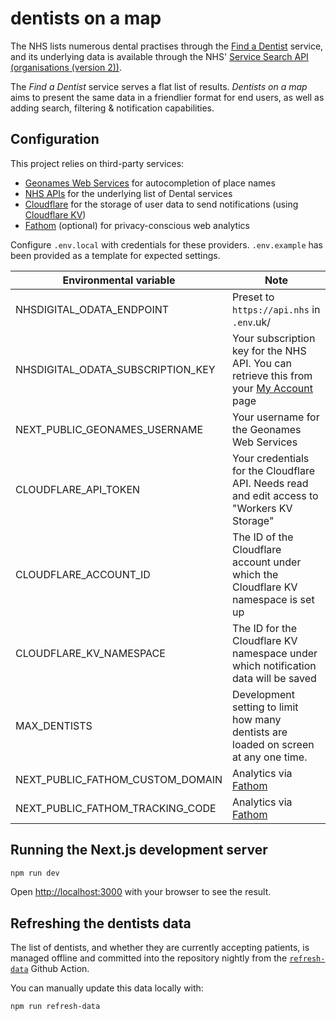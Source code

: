 # dentists on a map

The NHS lists numerous dental practises through the [Find a Dentist](https://www.nhs.uk/service-search/find-a-dentist) service, and its underlying data is available through the NHS' [Service Search API (organisations (version 2))](https://developer.api.nhs.uk/nhs-api/documentation/service-search-organisations-2).

The _Find a Dentist_ service serves a flat list of results. _Dentists on a map_ aims to present the same data in a friendlier format for end users, as well as adding search, filtering & notification capabilities.

## Configuration

This project relies on third-party services:

- [Geonames Web Services](https://www.geonames.org/export/web-services.html) for autocompletion of place names
- [NHS APIs](https://developer.api.nhs.uk/) for the underlying list of Dental services
- [Cloudflare](https://cloudflare.com) for the storage of user data to send notifications (using [Cloudflare KV](https://www.cloudflare.com/en-gb/products/workers-kv/))
- [Fathom](https://usefathom.com) (optional) for privacy-conscious web analytics

Configure `.env.local` with credentials for these providers. `.env.example` has been provided as a template for expected settings.

| Environmental variable            | Note                                                                                                                           |
| --------------------------------- | ------------------------------------------------------------------------------------------------------------------------------ |
| NHSDIGITAL_ODATA_ENDPOINT         | Preset to `https://api.nhs` in `.env`.uk/                                                                                      |
| NHSDIGITAL_ODATA_SUBSCRIPTION_KEY | Your subscription key for the NHS API. You can retrieve this from your [My Account](https://developer.api.nhs.uk/profile) page |
| NEXT_PUBLIC_GEONAMES_USERNAME     | Your username for the Geonames Web Services                                                                                    |
| CLOUDFLARE_API_TOKEN              | Your credentials for the Cloudflare API. Needs read and edit access to "Workers KV Storage"                                    |
| CLOUDFLARE_ACCOUNT_ID             | The ID of the Cloudflare account under which the Cloudflare KV namespace is set up                                             |
| CLOUDFLARE_KV_NAMESPACE           | The ID for the Cloudflare KV namespace under which notification data will be saved                                             |
| MAX_DENTISTS                      | Development setting to limit how many dentists are loaded on screen at any one time.                                           |
| NEXT_PUBLIC_FATHOM_CUSTOM_DOMAIN  | Analytics via [Fathom](https://usefathom.com)                                                                                  |
| NEXT_PUBLIC_FATHOM_TRACKING_CODE  | Analytics via [Fathom](https://usefathom.com)                                                                                  |

## Running the Next.js development server

```sh
npm run dev
```

Open <http://localhost:3000> with your browser to see the result.

## Refreshing the dentists data

The list of dentists, and whether they are currently accepting patients, is managed offline and committed into the repository nightly from the [`refresh-data`](./.github/workflows/refresh-data.yml) Github Action.

You can manually update this data locally with:

```sh
npm run refresh-data
```
